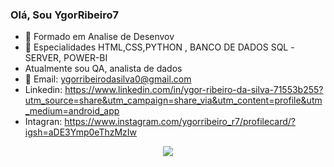 ### Olá, Sou YgorRibeiro7



- 🔭 Formado em Analise de Desenvov
- 🌱 Especialidades HTML,CSS,PYTHON , BANCO DE DADOS SQL -SERVER, POWER-BI
-    Atualmente sou QA, analista de dados
- 💬 Email: ygorribeirodasilva0@gmail.com
-    Linkedin: https://www.linkedin.com/in/ygor-ribeiro-da-silva-71553b255?utm_source=share&utm_campaign=share_via&utm_content=profile&utm_medium=android_app
-    Intagran: https://www.instagram.com/ygorribeiro_r7/profilecard/?igsh=aDE3Ymp0eThzMzIw
  
<p align="center">
  <a href="https://skillicons.dev">
    <img src="https://skillicons.dev/icons?i=git,figma,html,css,py,vscode,netlify,mysql" />
  </a>
</p>
